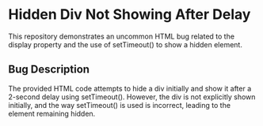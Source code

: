 # Hidden Div Not Showing After Delay
This repository demonstrates an uncommon HTML bug related to the display property and the use of setTimeout() to show a hidden element.

## Bug Description
The provided HTML code attempts to hide a div initially and show it after a 2-second delay using setTimeout(). However, the div is not explicitly shown initially, and the way setTimeout() is used is incorrect, leading to the element remaining hidden.